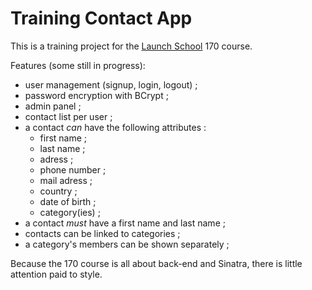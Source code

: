 # Training Contact App

This is a training project for the [Launch School](https://www.launchschool.com)
170 course.

Features (some still in progress):

- user management (signup, login, logout) ;
- password encryption with BCrypt ;
- admin panel ;
- contact list per user ;
- a contact *can* have the following attributes :
  - first name ;
  - last name ;
  - adress ;
  - phone number ;
  - mail adress ;
  - country ;
  - date of birth ;
  - category(ies) ;
- a contact *must* have a first name and last name ;
- contacts can be linked to categories ;
- a category's members can be shown separately ;

Because the 170 course is all about back-end and Sinatra, there is little
attention paid to style.
